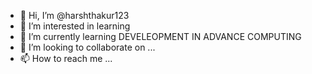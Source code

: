 - 👋 Hi, I’m @harshthakur123
- 👀 I’m interested in learning
- 🌱 I’m currently learning DEVELEOPMENT IN ADVANCE COMPUTING
- 💞️ I’m looking to collaborate on ...
- 📫 How to reach me ...

<!---
harshthakur123/harshthakur123 is a ✨ special ✨ repository because its `README.md` (this file) appears on your GitHub profile.
You can click the Preview link to take a look at your changes.
--->
